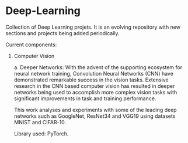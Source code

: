 # Deep-Learning

Collection of Deep Learning projets. It is an evolving repository with new sections and projects being added periodically.

Current components:
1. Computer Vision

      a. Deeper Networks:
          With the advent of the supporting ecosystem for neural network training, Convolution Neural Networks (CNN) have demonstrated remarkable success in the vision tasks. Extensive research in the CNN based computer vision has resulted in deeper networks being used to accomplish more complex vision tasks with significant improvements in task and training performance.
          
      This work analyses and experiments with some of the leading deep networks such as GoogleNet, ResNet34 and VGG19 using datasets MNIST and CIFAR-10.
      
      Library used: PyTorch.
      
